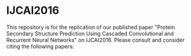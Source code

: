 # IJCAI2016

This repository is for the replication of our published paper "Protein Secondary Structure Prediction Using Cascaded Convolutional and Recurrent Neural Networks" on IJCAI2016. Please consult and consider citing the following papers:




